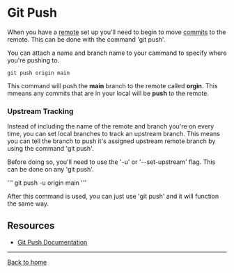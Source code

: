 # Git Push

When you have a [remote](./REMOTE.md) set up you'll need to begin to move [commits](./COMMIT.md) to the remote. This can be done with the command 'git push'.

You can attach a name and branch name to your cammand to specify where you're pushing to. 

```
git push origin main
```

This command will push the **main** branch to the remote called **orgin**. This mmeans any commits that are in your local will be **push** to the remote. 

### Upstream Tracking 

Instead of including the name of the remote and branch you're on every time, you can set local branches to track an upstream branch. This means you can tell the branch to push it's assigned upstream remote branch by using the command 'git push'. 

Before doing so, you'll need to use the '-u' or '--set-upstream' flag. This can be done on any 'git push'.

'''
git push -u origin main
'''

After this command is used, you can just use 'git push' and it will function the same way.

## Resources 

- [Git Push Documentation](https://git-scm.com/docs/git-push)

---

[Back to home](../README.md)